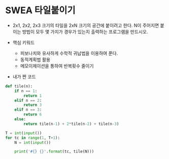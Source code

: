 # SWEA 타일붙이기

- 2x1, 2x2, 2x3 크기의 타일을 2xN 크기의 공간에 붙이려고 한다. N이 주어지면 붙이는 방법이 모두 몇 가지가 경우가 있는지 출력하는 프로그램을 만드시오.

- 핵심 키워드
  - 피보나치와 유사하게 수학적 귀납법을 이용하여 푼다.
  - 동적계획법 활용
  - 메모이제이션을 통하여 반복횟수 줄이기
- 내가 짠 코드

```python
def tile(n):
    if n == 1:
        return 1
    elif n == 2:
        return 3
    elif n == 3:
        return 6
    else:
        return tile(n-1) + 2*tile(n-2) + tile(n-3)

T = int(input())
for tc in range(1, T+1):
    N = int(input())

    print('#{} {}'.format(tc, tile(N)))
```